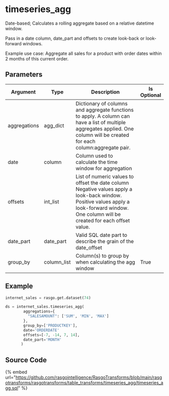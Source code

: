 

# timeseries_agg

Date-based; Calculates a rolling aggregate based on a relative datetime window.

Pass in a date column, date_part and offsets to create look-back
or look-forward windows.

Example use case: Aggregate all sales for a product with order dates
within 2 months of this current order.


## Parameters

|   Argument   |    Type     |                                                                                        Description                                                                                        | Is Optional |
| ------------ | ----------- | ----------------------------------------------------------------------------------------------------------------------------------------------------------------------------------------- | ----------- |
| aggregations | agg_dict    | Dictionary of columns and aggregate functions to apply. A column can have a list of multiple aggregates applied. One column will be created for each column:aggregate pair.               |             |
| date         | column      | Column used to calculate the time window for aggregation                                                                                                                                  |             |
| offsets      | int_list    | List of numeric values to offset the date column Negative values apply a look-back window. Positive values apply a look-forward window. One column will be created for each offset value. |             |
| date_part    | date_part   | Valid SQL date part to describe the grain of the date_offset                                                                                                                              |             |
| group_by     | column_list | Column(s) to group by when calculating the agg window                                                                                                                                     | True        |


## Example

```python
internet_sales = rasgo.get.dataset(74)

ds = internet_sales.timeseries_agg(
        aggregations={
          "SALESAMOUNT": ['SUM', 'MIN', 'MAX']
        },
        group_by=['PRODUCTKEY'],
        date='ORDERDATE'
        offsets=[-7, -14, 7, 14],
        date_part='MONTH'
       )

```

## Source Code

{% embed url="https://github.com/rasgointelligence/RasgoTransforms/blob/main/rasgotransforms/rasgotransforms/table_transforms/timeseries_agg/timeseries_agg.sql" %}

